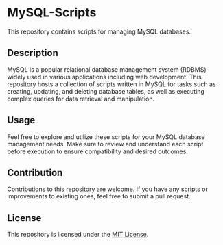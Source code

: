 # MySQL-Scripts

This repository contains scripts for managing MySQL databases.

## Description

MySQL is a popular relational database management system (RDBMS) widely used in various applications including web development. This repository hosts a collection of scripts written in MySQL for tasks such as creating, updating, and deleting database tables, as well as executing complex queries for data retrieval and manipulation.

## Usage

Feel free to explore and utilize these scripts for your MySQL database management needs. Make sure to review and understand each script before execution to ensure compatibility and desired outcomes.

## Contribution

Contributions to this repository are welcome. If you have any scripts or improvements to existing ones, feel free to submit a pull request.

## License

This repository is licensed under the [MIT License](LICENSE).
